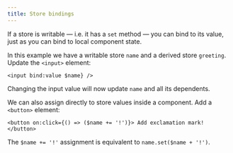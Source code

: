 ```yaml
---
title: Store bindings
---
```


If a store is writable — i.e. it has a `set` method — you can bind to its value, just as you can bind to local component state.

In this example we have a writable store `name` and a derived store `greeting`. Update the `<input>` element:

```svelte
<input bind:value $name} />
```

Changing the input value will now update `name` and all its dependents.

We can also assign directly to store values inside a component. Add a `<button>` element:

```svelte
<button on:click={() => ($name += '!')}> Add exclamation mark! </button>
```

The `$name += '!'` assignment is equivalent to `name.set($name + '!')`.
